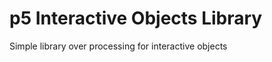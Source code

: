 p5 Interactive Objects Library
==============================

Simple library over processing for interactive objects

